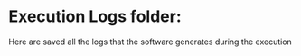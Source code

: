 # Execution Logs folder:

Here are saved all the logs that the software generates during the execution
